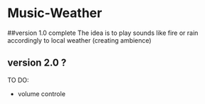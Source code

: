 
# Music-Weather 
##version 1.0 complete
The idea is to play sounds like fire or rain accordingly to local weather (creating ambience) 

## version 2.0 ?
TO DO:
- volume controle
